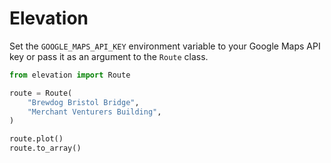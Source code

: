 # Elevation

Set the `GOOGLE_MAPS_API_KEY` environment variable to your Google Maps API key or
pass it as an argument to the `Route` class.

```python
from elevation import Route

route = Route(
    "Brewdog Bristol Bridge",
    "Merchant Venturers Building",
)

route.plot()
route.to_array()
```
